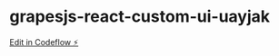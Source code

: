 # grapesjs-react-custom-ui-uayjak

[Edit in Codeflow ⚡️](https://stackblitz.com/~/github.com/logblythe/grapesjs-react-custom-ui-uayjak)